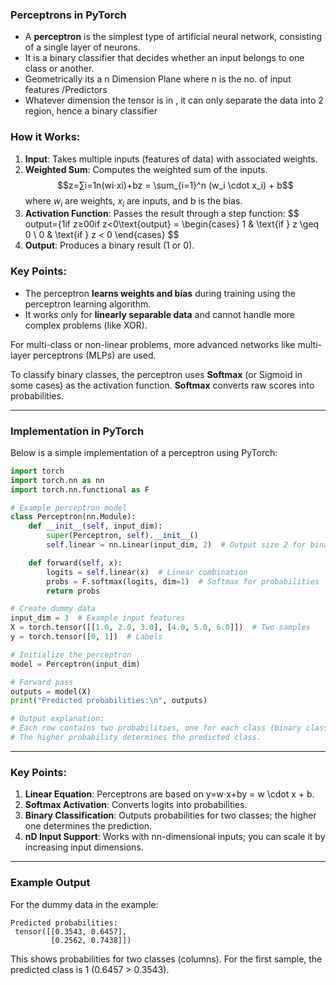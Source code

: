### Perceptrons in PyTorch

- A **perceptron** is the simplest type of artificial neural network, consisting of a single layer of neurons. 
- It is a binary classifier that decides whether an input belongs to one class or another.
- Geometrically its a n Dimension Plane where n is the no. of input features /Predictors
- Whatever dimension the tensor is in , it can only separate the data into 2 region, hence a binary classifier

### How it Works:

1. **Input**: Takes multiple inputs (features of data) with associated weights.
2. **Weighted Sum**: Computes the weighted sum of the inputs. $$z=∑i=1n(wi⋅xi)+bz = \sum_{i=1}^n (w_i \cdot x_i) + b$$ where $w_i$ are weights, $x_i$ are inputs, and b is the bias.
3. **Activation Function**: Passes the result through a step function: $$
   output={1if z≥00if z<0\text{output} = \begin{cases} 1 & \text{if } z \geq 0 \\ 0 & \text{if } z < 0 \end{cases}
   $$
4. **Output**: Produces a binary result (1 or 0).

### Key Points:

- The perceptron **learns weights and bias** during training using the perceptron learning algorithm.
- It works only for **linearly separable data** and cannot handle more complex problems (like XOR).

For multi-class or non-linear problems, more advanced networks like multi-layer perceptrons (MLPs) are used.

To classify binary classes, the perceptron uses **Softmax** (or Sigmoid in some cases) as the activation function. **Softmax** converts raw scores into probabilities.

---

### Implementation in PyTorch

Below is a simple implementation of a perceptron using PyTorch:

```python
import torch
import torch.nn as nn
import torch.nn.functional as F

# Example perceptron model
class Perceptron(nn.Module):
    def __init__(self, input_dim):
        super(Perceptron, self).__init__()
        self.linear = nn.Linear(input_dim, 2)  # Output size 2 for binary classification

    def forward(self, x):
        logits = self.linear(x)  # Linear combination
        probs = F.softmax(logits, dim=1)  # Softmax for probabilities
        return probs

# Create dummy data
input_dim = 3  # Example input features
X = torch.tensor([[1.0, 2.0, 3.0], [4.0, 5.0, 6.0]])  # Two samples
y = torch.tensor([0, 1])  # Labels

# Initialize the perceptron
model = Perceptron(input_dim)

# Forward pass
outputs = model(X)
print("Predicted probabilities:\n", outputs)

# Output explanation:
# Each row contains two probabilities, one for each class (binary classification).
# The higher probability determines the predicted class.
```

---

### Key Points:

1. **Linear Equation**: Perceptrons are based on y=w⋅x+by = w \cdot x + b.
2. **Softmax Activation**: Converts logits into probabilities.
3. **Binary Classification**: Outputs probabilities for two classes; the higher one determines the prediction.
4. **nD Input Support**: Works with nn-dimensional inputs; you can scale it by increasing input dimensions.

---

### Example Output

For the dummy data in the example:

```plaintext
Predicted probabilities:
 tensor([[0.3543, 0.6457],
         [0.2562, 0.7438]])
```

This shows probabilities for two classes (columns). For the first sample, the predicted class is 1 (0.6457 > 0.3543).